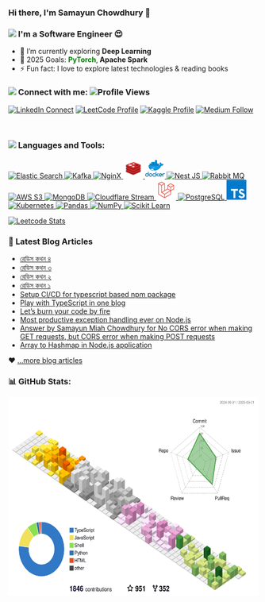 ### Hi there, I'm Samayun Chowdhury 👋

<!-- ![Banner](https://user-images.githubusercontent.com/31636535/133980556-5e36795a-0f7f-4c0f-a076-013c0f07b233.gif) -->

### <img src="https://c.tenor.com/_DOBjnGspYAAAAAM/code-coding.gif" width="20"/> I'm a Software Engineer 😍
- 🌱 I’m currently exploring <b class="H1"> Deep Learning  </b> 
- 🥅 2025 Goals: <b style="color: green"> PyTorch</b>,<b> Apache Spark </b>
- ⚡ Fun fact: I love to explore latest technologies & reading books

<!-- <table style="border:5px red;color:red;display:none;">
 <tr border="0">
  <td border="0">
<img align="left" alt="Docker" height="300" src="./profile-3d-contrib/profile-season-animate.svg" />
  </td>
    <td border="0"> <img src="https://c.tenor.com/_DOBjnGspYAAAAAM/code-coding.gif" /></td>
 </tr>
</table> -->

### <img src="https://c.tenor.com/9q2hehDWaQYAAAAi/sending-love-cute.gif" width="50"> Connect with me: ![Profile Views ](https://komarev.com/ghpvc/?username=samayun&label=Profile%20Views&color=3cb480)

[![LinkedIn Connect](https://img.shields.io/badge/Connect_LinkedIn-0077B5?style=for-the-badge&logo=linkedin&logoColor=white)](https://bd.linkedin.com/in/samayun)
[![LeetCode Profile](https://img.shields.io/badge/-LeetCode-FFA116?style=for-the-badge&logo=LeetCode&logoColor=black)](https://leetcode.com/u/samayun)
[![Kaggle Profile](https://img.shields.io/badge/Kaggle-20BEFF?style=for-the-badge&logo=Kaggle&logoColor=white)](https://www.kaggle.com/samayun)
[![Medium Follow](https://img.shields.io/badge/Blogs-12100E?style=for-the-badge&logo=medium&logoColor=white)](https://samayun.medium.com)
<!--  
[![Stack Over Flow](https://img.shields.io/badge/Questions-FE7A16?style=for-the-badge&logo=stack-overflow&logoColor=white)](https://stackoverflow.com/users/12932846/samayun-miah-chowdhury)
[![Hackerrank Profile](https://img.shields.io/badge/-Hackerrank-2EC866?style=for-the-badge&logo=HackerRank&logoColor=white)](https://hackerrank.com/samayunmc)
-->
<br />

<!--
<img src="https://github-readme-stats.vercel.app/api/top-langs?username=samayun&show_icons=true&theme=vue&title_color=white&locale=en&layout=compact" alt="Samayun Chowdhury" width="500px" style="margin-left: 20px;" /> -->

### <img src="https://c.tenor.com/U45Q8YaJzBUAAAAC/moti-hearts.gif" width="50"> Languages and Tools:
<div align="left">
  <a href="https://github.com/samayun?tab=repositories&q=elastic" target="_blank">
    <img src="https://encrypted-tbn0.gstatic.com/images?q=tbn:ANd9GcQOGWjWs6SAj5eH77doethfAafmC_cVoGQ_Rg&s" alt="Elastic Search" width="40" height="40"/>
  </a>
  <a href="https://github.com/samayun?tab=repositories&q=kafka" target="_blank">
    <img src="https://upload.wikimedia.org/wikipedia/commons/0/01/Apache_Kafka_logo.svg" alt="Kafka" width="40" height="40"/>
  </a>
  <a href="https://github.com/samayun?tab=repositories&q=nginx" target="_blank">
    <img src="https://www.svgrepo.com/show/373924/nginx.svg" alt="NginX" width="40" height="40"/>
  </a>
  <a href="https://github.com/samayun?tab=repositories&q=redis" target="_blank">
    <img src="https://raw.githubusercontent.com/github/explore/80688e429a7d4ef2fca1e82350fe8e3517d3494d/topics/redis/redis.png" alt="Redis" width="40" height="40"/>
  </a>
  <a href="https://github.com/samayun?tab=repositories&q=docker" target="_blank">
    <img src="https://raw.githubusercontent.com/github/explore/80688e429a7d4ef2fca1e82350fe8e3517d3494d/topics/docker/docker.png" alt="Docker" width="40" height="40"/>
  </a>
  <a href="https://github.com/samayun?tab=repositories&q=nestjs" target="_blank">
    <img src="https://encrypted-tbn0.gstatic.com/images?q=tbn:ANd9GcRUDlYKWwiHIBw0AwCCpREi9UdXkn0JlZkyCw&" alt="Nest JS" width="40" height="40"/>
  </a>
  <a href="https://github.com/samayun?tab=repositories&q=rabbitmq" target="_blank">
    <img src="https://www.rabbitmq.com/img/rabbitmq-logo-with-name.svg" alt="Rabbit MQ" width="40" height="40"/>
  </a>
  <a href="https://github.com/samayun?tab=repositories&q=aws" target="_blank">
    <img src="https://user-images.githubusercontent.com/2277182/75613896-f24f5800-5b32-11ea-966e-4ed4b41f873a.png" alt="AWS S3" width="40" height="40"/>
  </a>
  <a href="https://github.com/samayun?tab=repositories&q=mongodb" target="_blank">
    <img src="https://avatars.githubusercontent.com/u/45120" alt="MongoDB" width="40" height="40"/>
  </a>
  <a href="https://github.com/samayun?tab=repositories&q=cloudflare" target="_blank">
    <img src="https://cdn-1.webcatalog.io/catalog/cloudflare-stream/cloudflare-stream-icon-filled-256.png?v=1675613678839" alt="Cloudflare Stream" width="40" height="40"/>
  </a>
  <a href="https://github.com/samayun?tab=repositories&q=laravel" target="_blank">
    <img src="https://raw.githubusercontent.com/github/explore/80688e429a7d4ef2fca1e82350fe8e3517d3494d/topics/laravel/laravel.png" alt="Laravel" width="40" height="40"/>
  </a>
  <a href="https://github.com/samayun?tab=repositories&q=postgresql" target="_blank">
    <img src="https://w7.pngwing.com/pngs/441/460/png-transparent-postgresql-plain-wordmark-logo-icon-thumbnail.png" alt="PostgreSQL" width="40" height="40"/>
  </a>
  <a href="https://github.com/samayun?tab=repositories&q=typescript" target="_blank">
    <img src="https://raw.githubusercontent.com/github/explore/80688e429a7d4ef2fca1e82350fe8e3517d3494d/topics/typescript/typescript.png" alt="TypeScript" width="40" height="40"/>
  </a>
  <a href="https://github.com/samayun?tab=repositories&q=kubernetes" target="_blank">
    <img src="https://upload.wikimedia.org/wikipedia/commons/thumb/3/39/Kubernetes_logo_without_workmark.svg/2109px-Kubernetes_logo_without_workmark.svg.png" alt="Kubernetes" width="40" height="40"/>
  </a>
  <a href="https://github.com/samayun?tab=repositories&q=pandas" target="_blank">
    <img src="https://encrypted-tbn0.gstatic.com/images?q=tbn:ANd9GcSHZd37oUzVXPHOsl-Ygg5hzYpZs7Djvk-vSw&s" alt="Pandas" width="40" height="40"/>
  </a>
  <a href="https://github.com/samayun?tab=repositories&q=numpy" target="_blank">
    <img src="https://cdn.worldvectorlogo.com/logos/numpy-1.svg" alt="NumPy" width="40" height="40"/>
  </a>
  <a href="https://github.com/samayun?tab=repositories&q=scikit-learn" target="_blank">
    <img src="https://thedatascientist.com/wp-content/uploads/2023/05/scikit-learn-1024x551.png" alt="Scikit Learn" width="40" height="40"/>
  </a>
</div>

<!-- &nbsp;<img align="center" src="https://github-readme-stats.vercel.app/api?username=samayun&hide_border=true&show_icons=true&theme=mona=kali&title_color=3cb480&locale=en" alt="Samayun Chowdhury" width="550px" /> 

<!-- ![GitHub Streak](https://github-readme-streak-stats.herokuapp.com?user=samayun&theme=vue&hide_border=true&ring=F25822&fire=E25822&currStreakLabel=E25822) -->

[![Leetcode Stats](https://leetcard.jacoblin.cool/samayun?ext=activity&border=0&radius=20&theme=wtf)](https://leetcode.com/samayun)

### 📝 Latest Blog Articles

<!-- BLOG-POST-LIST:START -->
- [রেডিস কথন ৪](https://samayun.medium.com/%E0%A6%B0%E0%A7%87%E0%A6%A1%E0%A6%BF%E0%A6%B8-%E0%A6%95%E0%A6%A5%E0%A6%A8-%E0%A7%AA-594c4c4d2725?source=rss-39ef8cdf061a------2)
- [রেডিস কথন ৩](https://samayun.medium.com/%E0%A6%B0%E0%A7%87%E0%A6%A1%E0%A6%BF%E0%A6%B8-%E0%A6%95%E0%A6%A5%E0%A6%A8-%E0%A7%A9-b733cb4bd3f0?source=rss-39ef8cdf061a------2)
- [রেডিস কথন ২](https://samayun.medium.com/%E0%A6%B0%E0%A7%87%E0%A6%A1%E0%A6%BF%E0%A6%B8-%E0%A6%95%E0%A6%A5%E0%A6%A8-%E0%A7%A8-66d0f6cb862b?source=rss-39ef8cdf061a------2)
- [রেডিস কথন ১](https://samayun.medium.com/%E0%A6%B0%E0%A7%87%E0%A6%A1%E0%A6%BF%E0%A6%B8-%E0%A6%95%E0%A6%A5%E0%A6%A8-%E0%A7%A7-3da03a6e94db?source=rss-39ef8cdf061a------2)
- [Setup CI/CD for typescript based npm package](https://samayun.medium.com/setup-ci-cd-for-typescript-based-npm-package-3f3c6354b143?source=rss-39ef8cdf061a------2)
- [Play with TypeScript in one blog](https://dev.to/samayun/play-with-typescript-in-one-blog-204g)
- [Let’s burn your code by fire](https://samayun.medium.com/lets-burn-your-code-by-fire-dffb383e0634?source=rss-39ef8cdf061a------2)
- [Most productive exception handling ever on Node.js](https://samayun.medium.com/most-productive-exception-handling-ever-on-node-js-96828aac83cf?source=rss-39ef8cdf061a------2)
- [Answer by Samayun Miah Chowdhury for No CORS error when making GET requests, but CORS error when making POST requests](https://stackoverflow.com/questions/70165722/no-cors-error-when-making-get-requests-but-cors-error-when-making-post-requests/70166231#70166231)
- [Array to Hashmap in Node.js application](https://samayun.medium.com/array-to-hashmap-in-node-js-application-36862cb8746c?source=rss-39ef8cdf061a------2)
<!-- BLOG-POST-LIST:END -->

❤️ [...more blog articles](https://samayun.medium.com)  


### 📊 GitHub Stats:
<img align="left" alt="Docker" src="./profile-3d-contrib/profile-season-animate.svg" height="400px" />

<!--
<table style="border:5px red;color:red;display:none;">
 <tr border="0">
  <td border="0" width="50%">
  
  </td>
  <td border="0"> <img align="left" alt="Docker" src="./profile-3d-contrib/profile-season-animate.svg" /> </td>
 </tr>
</table>
-->

<!-- ![3D Image](./profile-3d-contrib/profile-season-animate.svg) -->

[banner]: https://media-exp1.licdn.com/dms/image/C5616AQHQz0FrV4bLEQ/profile-displaybackgroundimage-shrink_350_1400/0/1623739764608?e=1635984000&v=beta&t=l0lyl6NmBRwIvF1pm_4C9lmYMq-7J1obJ812lY3XAtk
[office]: https://www.linkedin.com/company/sayburgh-solution
[website]: https://github.com/samayun
[twitter]: https://twitter.com/samayunmc
[linkedin]: https://linkedin.com/in/samayun
[webdevplaylist]: https://github.com/samayun?tab=repositories
[jsplaylist]: https://github.com/samayun?tab=repositories&q=js
[cssplaylist]: https://github.com/samayun?tab=repositories&q=css
[dockerplaylist]: https://github.com/samayun?tab=repositories&q=docker
[reactplaylist]: https://github.com/samayun?tab=repositories&q=react
[reduxplaylist]: https://github.com/samayun?tab=repositories&q=redux
[vueplaylist]: https://github.com/samayun?tab=repositories&q=vue
[firebaseplaylist]: https://github.com/samayun?tab=repositories&q=firebase
[nestplaylist]: https://github.com/samayun?tab=repositories&q=nest
[laravelplaylist]: https://github.com/samayun?tab=repositories&q=laravel
[graphqlplaylist]: https://github.com/samayun?tab=repositories&q=graphql
[mysql]: https://github.com/samayun?tab=repositories&q=mysql
[typescript]: https://github.com/samayun?tab=repositories&q=typescript
[kubernetes]: https://github.com/samayun?tab=repositories&q=kubernetes
